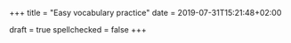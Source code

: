 +++
title = "Easy vocabulary practice"
date = 2019-07-31T15:21:48+02:00

draft = true
spellchecked = false
+++




